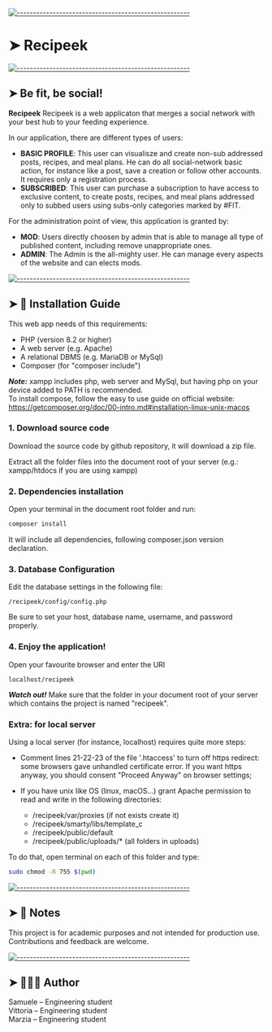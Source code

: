 [![-----------------------------------------------------](https://raw.githubusercontent.com/andreasbm/readme/master/assets/lines/colored.png)](#digitalplot)

# ➤ Recipeek

[![-----------------------------------------------------](https://raw.githubusercontent.com/andreasbm/readme/master/assets/lines/colored.png)](#the-perfect-site-for-every-reader)

## ➤ Be fit, be social!

**Recipeek** 
Recipeek is a web applicaton that merges a social network with your best hub to your feeding experience.

In our application, there are different types of users:
- **BASIC PROFILE**: This user can visualisze and create non-sub addressed posts, recipes, and meal plans. He can do all social-network basic action, for instance like a post, save a creation or follow other accounts. It requires only a registration process.
- **SUBSCRIBED**: This user can purchase a subscription to have access to exclusive content, to create posts, recipes, and meal plans addressed only to subbed users using subs-only categories marked by #FIT.

For the administration point of view, this application is granted by:
- **MOD**: Users directly choosen by admin that is able to manage all type of published content, including remove unappropriate ones.
- **ADMIN**: The Admin is the all-mighty user. He can manage every aspects of the website and can elects mods.



[![-----------------------------------------------------](https://raw.githubusercontent.com/andreasbm/readme/master/assets/lines/colored.png)](#-installation-guide)

## ➤ 🚀 Installation Guide

This web app needs of this requirements:

- PHP (version 8.2 or higher)
- A web server (e.g. Apache)
- A relational DBMS (e.g. MariaDB or MySql)
- Composer (for "composer include")

***Note:*** xampp includes php, web server and MySql, but having php on your device added to PATH is recommended. <br>
To install compose, follow the easy to use guide on official website: <br>
https://getcomposer.org/doc/00-intro.md#installation-linux-unix-macos


### 1. Download source code
Download the source code by github repository, it will download a zip file.

Extract all the folder files into the document root of your server (e.g.: xampp/htdocs if you are using xampp)

### 2. Dependencies installation

Open your terminal in the document root folder and run:

```bash
composer install
```

It will include all dependencies, following composer.json version declaration.

### 3. Database Configuration

Edit the database settings in the following file:
```
/recipeek/config/config.php
```
Be sure to set your host, database name, username, and password properly.

### 4. Enjoy the application!

Open your favourite browser and enter the URI 

```
localhost/recipeek
```

***Watch out!*** Make sure that the folder in your document root of your server which contains the project is named "recipeek".


### Extra:   for local server

Using a local server (for instance, localhost) requires quite more steps:

- Comment lines 21-22-23 of the file '.htaccess' to turn off https redirect: some browsers gave unhandled certificate error. If you want https anyway, you should consent "Proceed Anyway" on browser settings;

- If you have unix like OS (linux, macOS...) grant Apache permission to read and write in the following directories: 
    - /recipeek/var/proxies  (if not exists create it)
    - /recipeek/smarty/libs/template_c
    - /recipeek/public/default
    - /recipeek/public/uploads/* (all folders in uploads)

To do that, open terminal on each of this folder and type:

```bash
sudo chmod -R 755 $(pwd)
```


[![-----------------------------------------------------](https://raw.githubusercontent.com/andreasbm/readme/master/assets/lines/colored.png)](#-notes)

## ➤ 📝 Notes

This project is for academic purposes and not intended for production use.
Contributions and feedback are welcome.




[![-----------------------------------------------------](https://raw.githubusercontent.com/andreasbm/readme/master/assets/lines/colored.png)](#-author)

## ➤ 👨🏻‍💻 Author

Samuele – Engineering student <br>
Vittoria – Engineering student <br>
Marzia – Engineering student